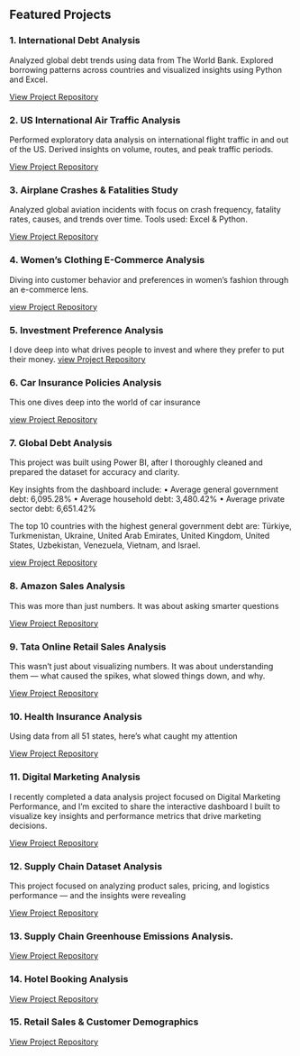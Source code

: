 ## Featured Projects

### 1. International Debt Analysis  
Analyzed global debt trends using data from The World Bank. Explored borrowing patterns across countries and visualized insights using Python and Excel.  

[View Project Repository](https://www.linkedin.com/posts/badmus-ibraheem-b7576635b_im-excited-to-present-my-first-live-analysis-activity-7327743691886936064-Ihym?utm_source=social_share_send&utm_medium=member_desktop_web&rcm=ACoAAFmimQkBYBgh5-xqpPIdw5INl85e3sQ6kAU)

### 2. US International Air Traffic Analysis  
Performed exploratory data analysis on international flight traffic in and out of the US. Derived insights on volume, routes, and peak traffic periods.

[View Project Repository](https://www.linkedin.com/posts/badmus-ibraheem-b7576635b_visual-insights-into-us-international-air-activity-7329156656699748352-li88?utm_source=social_share_send&utm_medium=member_desktop_web&rcm=ACoAAFmimQkBYBgh5-xqpPIdw5INl85e3sQ6kAU)

### 3. Airplane Crashes & Fatalities Study  
Analyzed global aviation incidents with focus on crash frequency, fatality rates, causes, and trends over time. Tools used: Excel & Python.  

[View Project Repository](https://www.linkedin.com/posts/badmus-ibraheem-b7576635b_visual-analysis-of-global-airplane-crashes-activity-7329156456312619009-38t1?utm_source=social_share_send&utm_medium=member_desktop_web&rcm=ACoAAFmimQkBYBgh5-xqpPIdw5INl85e3sQ6kAU)


### 4.  Women’s Clothing E-Commerce Analysis
Diving into customer behavior and preferences in women’s fashion through an e-commerce lens.

[view Project Repository](https://www.linkedin.com/posts/badmus-ibraheem-b7576635b_powerbi-powerquery-ecommerceanalytics-activity-7331757354889195521-gCjg?utm_source=social_share_send&utm_medium=member_desktop_web&rcm=ACoAAFmimQkBYBgh5-xqpPIdw5INl85e3sQ6kAU)

### 5. Investment Preference Analysis

I dove deep into what drives people to invest and where they prefer to put their money.
[view Project Repository](https://www.linkedin.com/posts/badmus-ibraheem-b7576635b_powerbi-powerquery-investmentanalysis-activity-7331756914491482112-zt90?utm_source=social_share_send&utm_medium=member_desktop_web&rcm=ACoAAFmimQkBYBgh5-xqpPIdw5INl85e3sQ6kAU)

### 6. Car Insurance Policies Analysis
This one dives deep into the world of car insurance

[view Project Repository](https://www.linkedin.com/posts/badmus-ibraheem-b7576635b_powerbi-powerquery-dataanalytics-activity-7331756152109559808-kTkd?utm_source=social_share_send&utm_medium=member_desktop_web&rcm=ACoAAFmimQkBYBgh5-xqpPIdw5INl85e3sQ6kAU)

### 7. Global Debt Analysis
This project was built using Power BI, after I thoroughly cleaned and prepared the dataset for accuracy and clarity.

Key insights from the dashboard include:
 • Average general government debt: 6,095.28%
 • Average household debt: 3,480.42%
 • Average private sector debt: 6,651.42%

The top 10 countries with the highest general government debt are:
Türkiye, Turkmenistan, Ukraine, United Arab Emirates, United Kingdom, United States, Uzbekistan, Venezuela, Vietnam, and Israel.

[view Project Repository](https://www.linkedin.com/posts/badmus-ibraheem-b7576635b_im-excited-to-present-my-first-live-analysis-activity-7327743691886936064-Ihym?utm_source=social_share_send&utm_medium=member_desktop_web&rcm=ACoAAFmimQkBYBgh5-xqpPIdw5INl85e3sQ6kAU)

### 8. Amazon Sales Analysis
This was more than just numbers.
It was about asking smarter questions

[View Project Repository](https://www.linkedin.com/posts/badmus-ibraheem-b7576635b_im-excited-to-share-my-projects-on-amazon-activity-7338597943123316736-pPue?utm_source=social_share_send&utm_medium=member_desktop_web&rcm=ACoAAFmimQkBYBgh5-xqpPIdw5INl85e3sQ6kAU)

### 9. Tata Online Retail Sales Analysis
This wasn’t just about visualizing numbers.
It was about understanding them — what caused the spikes, what slowed things down, and why.

[View Project Repository](https://www.linkedin.com/posts/badmus-ibraheem-b7576635b_im-excited-to-share-my-tata-online-retail-activity-7338599547469762561-Ez3E?utm_source=social_share_send&utm_medium=member_desktop_web&rcm=ACoAAFmimQkBYBgh5-xqpPIdw5INl85e3sQ6kAU)

### 10. Health Insurance Analysis
Using data from all 51 states, here’s what caught my attention

[View Project Repository](https://www.linkedin.com/posts/badmus-ibraheem-b7576635b_im-excited-to-share-my-9th-project-out-of-activity-7338600082042195970-PbT3?utm_source=social_share_send&utm_medium=member_desktop_web&rcm=ACoAAFmimQkBYBgh5-xqpPIdw5INl85e3sQ6kAU)

### 11. Digital Marketing Analysis
I recently completed a data analysis project focused on Digital Marketing Performance, and I’m excited to share the interactive dashboard I built to visualize key insights and performance metrics that drive marketing decisions.

[View Project Repository](https://www.linkedin.com/posts/badmus-ibraheem-b7576635b_unveiling-insights-from-my-digital-marketing-activity-7338600425610194946-SfJD?utm_source=social_share_send&utm_medium=member_desktop_web&rcm=ACoAAFmimQkBYBgh5-xqpPIdw5INl85e3sQ6kAU)

### 12. Supply Chain Dataset Analysis
This project focused on analyzing product sales, pricing, and logistics performance — and the insights were revealing

[View Project Repository](https://www.linkedin.com/posts/badmus-ibraheem-b7576635b_excited-to-share-my-11th-data-analysis-activity-7338606478821384193-wVsj?utm_source=social_share_send&utm_medium=member_desktop_web&rcm=ACoAAFmimQkBYBgh5-xqpPIdw5INl85e3sQ6kAU)

### 13. Supply Chain Greenhouse Emissions Analysis.

[View Project Repository](https://www.linkedin.com/posts/badmus-ibraheem-b7576635b_im-thrilled-to-share-one-of-the-key-projects-activity-7338967609268236288-q3Pq?utm_source=social_share_send&utm_medium=member_desktop_web&rcm=ACoAAFmimQkBYBgh5-xqpPIdw5INl85e3sQ6kAU)

### 14. Hotel Booking Analysis

[View Project Repository](https://www.linkedin.com/posts/badmus-ibraheem-b7576635b_im-excited-to-share-the-14th-project-activity-7338968810839863296--OkC?utm_source=social_share_send&utm_medium=member_desktop_web&rcm=ACoAAFmimQkBYBgh5-xqpPIdw5INl85e3sQ6kAU)

### 15. Retail Sales & Customer Demographics

[View Project Repository](https://www.linkedin.com/posts/badmus-ibraheem-b7576635b_im-excited-to-share-my-final-project-activity-7338972736188231680-x31n?utm_source=social_share_send&utm_medium=member_desktop_web&rcm=ACoAAFmimQkBYBgh5-xqpPIdw5INl85e3sQ6kAU)
